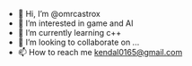 - 👋 Hi, I’m @omrcastrox
- 👀 I’m interested in game and AI
- 🌱 I’m currently learning c++
- 💞️ I’m looking to collaborate on ...
- 📫 How to reach me kendal0165@gmail.com
<!---
omrcastrox/omrcastrox is a ✨ special ✨ repository because its `README.md` (this file) appears on your GitHub profile.
You can click the Preview link to take a look at your changes.
--->
